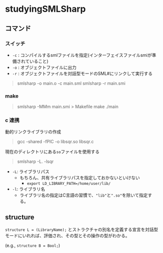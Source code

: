 # studyingSMLSharp

## コマンド

### スイッチ

- `-c` : コンパイルするsmlファイルを指定(インターフェイスファイルsmiが準備されていること)
- `-o` : オブジェクトファイルに出力
- `-r` : オブジェクトファイルを対話型モードのSML#にリンクして実行する

> smlsharp -o main.o -c main.sml
> smlsharp -r main.smi

### make

> smlsharp -MMm main.smi > Makefile
> make
> ./main

### c 連携

動的リンクライブラリの作成

> gcc -shared -fPIC -o libsqr.so libsqr.c

現在のディレクトリにある`so`ファイルを使用する

> smlsharp -L. -lsqr

- `-L`: ライブラリパス
    - もちろん、共有ライブラリパスを指定しておかないといけない
        - `export LD_LIBRARY_PATH=/home/user/lib/`
- `-l`: ライブラリ名
    - ライブラリ名の指定はC言語の習慣で、`"lib"`と`".so"`を除いて指定する。

## structure

`structure L = (LibraryName);` とストラクチャの別名を定義する宣言を対話型モードにいれれば、評価され、その型とその操作の型がわかる。

(e.g., `structure B = Bool;`)
